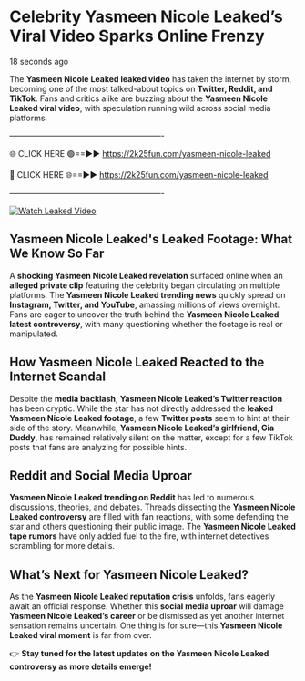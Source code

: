 # Celebrity Yasmeen Nicole Leaked’s Viral Video Sparks Online Frenzy

18 seconds ago

The **Yasmeen Nicole Leaked leaked video** has taken the internet by storm, becoming one of the most talked-about topics on **Twitter, Reddit, and TikTok**. Fans and critics alike are buzzing about the **Yasmeen Nicole Leaked viral video**, with speculation running wild across social media platforms.

———————————————————-

🌐 CLICK HERE 🟢==►► https://2k25fun.com/yasmeen-nicole-leaked

🔴 CLICK HERE 🌐==►► https://2k25fun.com/yasmeen-nicole-leaked

———————————————————-

[![Watch Leaked Video](https://miro.medium.com/v2/resize:fit:828/format:webp/1*cilzJN44JGOrTw9NJCrNHA.gif "Watch Leaked Video")](https://2k25fun.com/yasmeen-nicole-leaked)

## **Yasmeen Nicole Leaked's Leaked Footage: What We Know So Far**  
A **shocking Yasmeen Nicole Leaked revelation** surfaced online when an **alleged private clip** featuring the celebrity began circulating on multiple platforms. The **Yasmeen Nicole Leaked trending news** quickly spread on **Instagram, Twitter, and YouTube**, amassing millions of views overnight. Fans are eager to uncover the truth behind the **Yasmeen Nicole Leaked latest controversy**, with many questioning whether the footage is real or manipulated.  

## **How Yasmeen Nicole Leaked Reacted to the Internet Scandal**  
Despite the **media backlash**, **Yasmeen Nicole Leaked’s Twitter reaction** has been cryptic. While the star has not directly addressed the **leaked Yasmeen Nicole Leaked footage**, a few **Twitter posts** seem to hint at their side of the story. Meanwhile, **Yasmeen Nicole Leaked’s girlfriend, Gia Duddy**, has remained relatively silent on the matter, except for a few TikTok posts that fans are analyzing for possible hints.  

## **Reddit and Social Media Uproar**  
**Yasmeen Nicole Leaked trending on Reddit** has led to numerous discussions, theories, and debates. Threads dissecting the **Yasmeen Nicole Leaked controversy** are filled with fan reactions, with some defending the star and others questioning their public image. The **Yasmeen Nicole Leaked tape rumors** have only added fuel to the fire, with internet detectives scrambling for more details.  

## **What’s Next for Yasmeen Nicole Leaked?**  
As the **Yasmeen Nicole Leaked reputation crisis** unfolds, fans eagerly await an official response. Whether this **social media uproar** will damage **Yasmeen Nicole Leaked’s career** or be dismissed as yet another internet sensation remains uncertain. One thing is for sure—this **Yasmeen Nicole Leaked viral moment** is far from over.  

👉 **Stay tuned for the latest updates on the Yasmeen Nicole Leaked controversy as more details emerge!**  